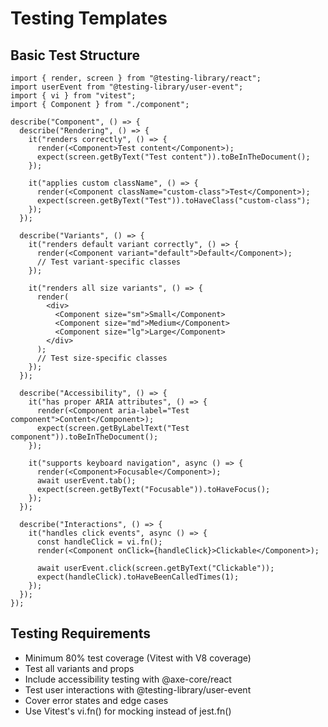 # Testing Templates

## Basic Test Structure

```tsx
import { render, screen } from "@testing-library/react";
import userEvent from "@testing-library/user-event";
import { vi } from "vitest";
import { Component } from "./component";

describe("Component", () => {
  describe("Rendering", () => {
    it("renders correctly", () => {
      render(<Component>Test content</Component>);
      expect(screen.getByText("Test content")).toBeInTheDocument();
    });

    it("applies custom className", () => {
      render(<Component className="custom-class">Test</Component>);
      expect(screen.getByText("Test")).toHaveClass("custom-class");
    });
  });

  describe("Variants", () => {
    it("renders default variant correctly", () => {
      render(<Component variant="default">Default</Component>);
      // Test variant-specific classes
    });

    it("renders all size variants", () => {
      render(
        <div>
          <Component size="sm">Small</Component>
          <Component size="md">Medium</Component>
          <Component size="lg">Large</Component>
        </div>
      );
      // Test size-specific classes
    });
  });

  describe("Accessibility", () => {
    it("has proper ARIA attributes", () => {
      render(<Component aria-label="Test component">Content</Component>);
      expect(screen.getByLabelText("Test component")).toBeInTheDocument();
    });

    it("supports keyboard navigation", async () => {
      render(<Component>Focusable</Component>);
      await userEvent.tab();
      expect(screen.getByText("Focusable")).toHaveFocus();
    });
  });

  describe("Interactions", () => {
    it("handles click events", async () => {
      const handleClick = vi.fn();
      render(<Component onClick={handleClick}>Clickable</Component>);

      await userEvent.click(screen.getByText("Clickable"));
      expect(handleClick).toHaveBeenCalledTimes(1);
    });
  });
});
```

## Testing Requirements

- Minimum 80% test coverage (Vitest with V8 coverage)
- Test all variants and props
- Include accessibility testing with @axe-core/react
- Test user interactions with @testing-library/user-event
- Cover error states and edge cases
- Use Vitest's vi.fn() for mocking instead of jest.fn()
